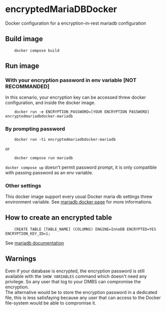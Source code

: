 # encryptedMariaDBDocker
Docker configuration for a encryption-in-rest mariadb configuration

## Build image

```
    docker compose build
```

## Run image

### With your encryption password in env variable [NOT RECOMMANDED]

In this scenario, your encryption key can be accessed threw docker configuration, and inside the docker image.

```
    docker run -e ENCRYPTION_PASSWORD=[YOUR ENCRYPTION PASSWORD] encryptedmariadbdocker-mariadb
```

### By prompting password

```
    docker run -ti encryptedmariadbdocker-mariadb
```

or 

```
    docker compose run mariadb
```

`docker compose up` doesn't permit password prompt, it is only compatible with passing password as an env variable.

### Other settings

This docker image support every usual Docker maria db settings threw environment variable. See [mariadb docker page](https://hub.docker.com/_/mariadb) for more informations.

## How to create an encrypted table

```
    CREATE TABLE [TABLE_NAME] (COLUMNS) ENGINE=InnoDB ENCRYPTED=YES ENCRYPTION_KEY_ID=1;
```

See [mariadb documentation](https://mariadb.com/kb/en/innodb-encryption-overview/)

## Warnings

Even if your database is encrypted, the encryption password is still available with the `SHOW VARIABLES` command which doesn't need any privilege. So any user that log to your DMBS can compromise the encryption.  
The alternative would be to store the encryption password in a dedicated file, this is less satisfaying because any user that can access to the Docker file-system would be able to compromise it.

